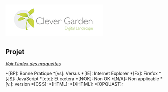 [![Clever-garden](img/clever-garden.png)](http://www.clever-age.com/)
=====================================================================

Projet
------

_[Voir l'index des maquettes](../)_

<!--
### Sommaire {#sommaire}

 - [Sommaire](#sommaire)
 - [Conventions](#conventions)
 - [Bonnes pratiques](#bonnes-pratiques)

### Conventions {#conventions}

Dans ce document certaines portions de codes sont complétées par des symboles :

 - `[code]` indique une option ;
 - `code|code` indique un choix ;
 - `(n)` indique une incrémentation.

### Bonnes pratiques {#bonnes-pratiques}

[Voir l'audit OPQUAST](http://reporting.opquast.com/).

N'hésitez pas si nécessaire à [demander un compte](opquast-dev-list@clever-age.com) sur la liste de diffusion dédiée.
-->

*[BP]: Bonne Pratique
*[vs]: Versus
*[IE]: Internet Explorer
*[Fx]: Firefox
*[JS]: JavaScript
*[etc]: Et cætera
*[NOK]: Non OK
*[N/A]: Non applicable
*[v.]: version
*[CSS]: 
*[HTML]: 
*[XHTML]: 
*[OPQUAST]: 
